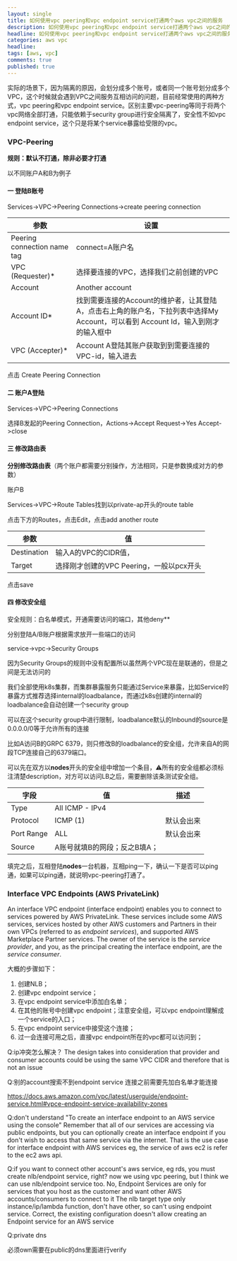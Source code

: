 ```yaml
---
layout: single
title: 如何使用vpc peering和vpc endpoint service打通两个aws vpc之间的服务
description: 如何使用vpc peering和vpc endpoint service打通两个aws vpc之间的服务
headline: 如何使用vpc peering和vpc endpoint service打通两个aws vpc之间的服务
categories: aws vpc
headline: 
tags: [aws, vpc]
comments: true
published: true
---
```



实际的场景下，因为隔离的原因，会划分成多个账号，或者同一个账号划分成多个VPC，这个时候就会遇到VPC之间服务互相访问的问题，目前经常使用的两种方式，vpc peering和vpc endpoint service。区别主要vpc-peering等同于将两个vpc网络全部打通，只能依赖于security group进行安全隔离了，安全性不如vpc endpoint service，这个只是将某个service暴露给受限的vpc。

### VPC-Peering

**规则：默认不打通，除非必要才打通**

以不同账户A和B为例子

#### 一 登陆B账号

Services->VPC->Peering Connections->create peering connection

| 参数                        | 设置                                                         |
| --------------------------- | ------------------------------------------------------------ |
| Peering connection name tag | connect=A账户名                                              |
| VPC (Requester)*            | 选择要连接的VPC，选择我们之前创建的VPC                       |
| Account                     | Another account                                              |
| Account ID*                 | 找到需要连接的Account的维护者，让其登陆A，点击右上角的账户名，下拉列表中选择My Account，可以看到 Account Id，输入到刚才的输入框中 |
| VPC (Accepter)*             | Account A登陆其账户获取到到需要连接的VPC-id，输入进去        |

点击 Create Peering Connection

#### 二 账户A登陆

Services->VPC->Peering Connections

选择B发起的Peering Connection，Actions->Accept Request->Yes Accept->close

#### 三 修改路由表

**分别修改路由表**（两个账户都需要分别操作，方法相同，只是参数换成对方的参数）

账户B

Services->VPC->Route Tables找到以private-ap开头的route table

点击下方的Routes，点击Edit，点击add another route

| 参数        | 值                                       |
| ----------- | ---------------------------------------- |
| Destination | 输入A的VPC的CIDR值，                     |
| Target      | 选择刚才创建的VPC Peering，一般以pcx开头 |

点击save

####  四 修改安全组

安全规则：白名单模式，开通需要访问的端口，其他deny**

分别登陆A/B账户根据需求放开一些端口的访问

service->vpc->Security Groups

因为Security Groups的规则中没有配置所以虽然两个VPC现在是联通的，但是之间是无法访问的

我们全部使用k8s集群，而集群暴露服务只能通过Service来暴露，比如Service的暴露方式推荐选择internal的loadbalance，而通过k8s创建的internal的loadbalance会自动创建一个security group

可以在这个security group中进行限制，loadbalance默认的Inbound的source是0.0.0.0/0等于允许所有的连接

比如A访问B的GRPC 6379，则只修改B的loadbalance的安全组，允许来自A的网段TCP连接自己的6379端口。

可以先在双方以**nodes**开头的安全组中增加一个条目，⚠️所有的安全组都必须标注清楚description，对方可以访问LB之后，需要删除该条测试安全组。

| 字段       | 值                           | 描述       |
| ---------- | ---------------------------- | ---------- |
| Type       | All ICMP - IPv4              |            |
| Protocol   | ICMP (1)                     | 默认会出来 |
| Port Range | ALL                          | 默认会出来 |
| Source     | A账号就填B的网段；反之B填A； |            |

填完之后，互相登陆**nodes**一台机器，互相ping一下，确认一下是否可以ping通，如果可以ping通，就说明vpc-peering打通了。

### Interface VPC Endpoints (AWS PrivateLink)

An interface VPC endpoint (interface endpoint) enables you to connect to services powered by AWS PrivateLink. These services include some AWS services, services hosted by other AWS customers and Partners in their own VPCs (referred to as *endpoint services*), and supported AWS Marketplace Partner services. The owner of the service is the *service provider*, and you, as the principal creating the interface endpoint, are the *service consumer*.

大概的步骤如下：

1. 创建NLB；
2. 创建vpc endpoint service；
3. 在vpc endpoint service中添加白名单；
4. 在其他的账号中创建vpc endpoint；注意安全组，可以vpc endpoint理解成一个service的入口；
5. 在vpc endpoint service中接受这个连接；
6. 过一会连接可用之后，直接vpc endpoint所在的vpc都可以访问到；



Q:ip冲突怎么解决？
The design takes into consideration that provider and consumer accounts could be using the same VPC CIDR and therefore that is not an issue

Q:别的account搜索不到endpoint service
连接之前需要先加白名单才能连接

https://docs.aws.amazon.com/vpc/latest/userguide/endpoint-service.html#vpce-endpoint-service-availability-zones

Q:don't understand "To create an interface endpoint to an AWS service using the console"
Remember that all of our services are accessing via public endpoints, but you can optionally create an interface endpoint if you don't wish to access that same service via the internet. That is the use case for interface endpoint with AWS services
eg, the service of aws ec2 is refer to the ec2 aws api.

Q:if you want to connect other account's aws service, eg rds, you must create nlb/endpoint service, right? now we using vpc peering, but I think we can use nlb/endpoint service too.
No, Endpoint Services are only for services that you host as the customer and want other AWS accounts/consumers to connect to it
The nlb target type only instance/ip/lambda function, don't have other, so can't using endpoint service.
Correct, the existing configuration doesn't allow creating an Endpoint service for an AWS service

Q:private dns

必须own需要在public的dns里面进行verify